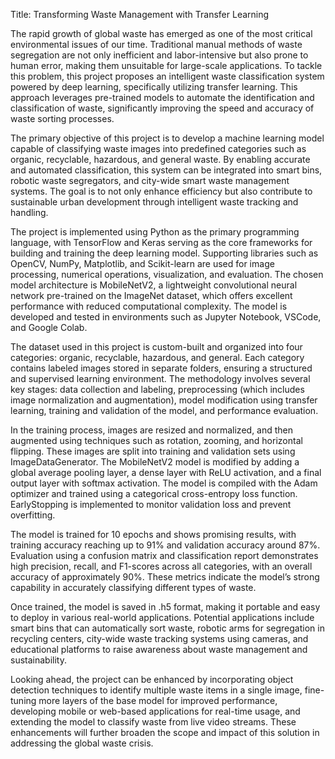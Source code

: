 Title: Transforming Waste Management with Transfer Learning

The rapid growth of global waste has emerged as one of the most critical environmental issues of our time. Traditional manual methods of waste segregation are not only inefficient and labor-intensive but also prone to human error, making them unsuitable for large-scale applications. To tackle this problem, this project proposes an intelligent waste classification system powered by deep learning, specifically utilizing transfer learning. This approach leverages pre-trained models to automate the identification and classification of waste, significantly improving the speed and accuracy of waste sorting processes.

The primary objective of this project is to develop a machine learning model capable of classifying waste images into predefined categories such as organic, recyclable, hazardous, and general waste. By enabling accurate and automated classification, this system can be integrated into smart bins, robotic waste segregators, and city-wide smart waste management systems. The goal is to not only enhance efficiency but also contribute to sustainable urban development through intelligent waste tracking and handling.

The project is implemented using Python as the primary programming language, with TensorFlow and Keras serving as the core frameworks for building and training the deep learning model. Supporting libraries such as OpenCV, NumPy, Matplotlib, and Scikit-learn are used for image processing, numerical operations, visualization, and evaluation. The chosen model architecture is MobileNetV2, a lightweight convolutional neural network pre-trained on the ImageNet dataset, which offers excellent performance with reduced computational complexity. The model is developed and tested in environments such as Jupyter Notebook, VSCode, and Google Colab.

The dataset used in this project is custom-built and organized into four categories: organic, recyclable, hazardous, and general. Each category contains labeled images stored in separate folders, ensuring a structured and supervised learning environment. The methodology involves several key stages: data collection and labeling, preprocessing (which includes image normalization and augmentation), model modification using transfer learning, training and validation of the model, and performance evaluation.

In the training process, images are resized and normalized, and then augmented using techniques such as rotation, zooming, and horizontal flipping. These images are split into training and validation sets using ImageDataGenerator. The MobileNetV2 model is modified by adding a global average pooling layer, a dense layer with ReLU activation, and a final output layer with softmax activation. The model is compiled with the Adam optimizer and trained using a categorical cross-entropy loss function. EarlyStopping is implemented to monitor validation loss and prevent overfitting.

The model is trained for 10 epochs and shows promising results, with training accuracy reaching up to 91% and validation accuracy around 87%. Evaluation using a confusion matrix and classification report demonstrates high precision, recall, and F1-scores across all categories, with an overall accuracy of approximately 90%. These metrics indicate the model’s strong capability in accurately classifying different types of waste.

Once trained, the model is saved in .h5 format,  making it portable and easy to deploy in various real-world applications. Potential applications include smart bins that can automatically sort waste, robotic arms for segregation in recycling centers, city-wide waste tracking systems using cameras, and educational platforms to raise awareness about waste management and sustainability.

Looking ahead, the project can be enhanced by incorporating object detection techniques to identify multiple waste items in a single image, fine-tuning more layers of the base model for improved performance, developing mobile or web-based applications for real-time usage, and extending the model to classify waste from live video streams. These enhancements will further broaden the scope and impact of this solution in addressing the global waste crisis.
